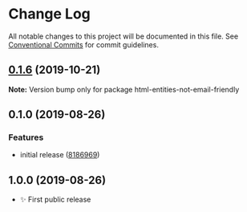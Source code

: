 # Change Log

All notable changes to this project will be documented in this file.
See [Conventional Commits](https://conventionalcommits.org) for commit guidelines.

## [0.1.6](https://gitlab.com/codsen/codsen/compare/html-entities-not-email-friendly@0.1.5...html-entities-not-email-friendly@0.1.6) (2019-10-21)

**Note:** Version bump only for package html-entities-not-email-friendly





## 0.1.0 (2019-08-26)

### Features

- initial release ([8186969](https://gitlab.com/codsen/codsen/commit/8186969))

## 1.0.0 (2019-08-26)

- ✨ First public release
